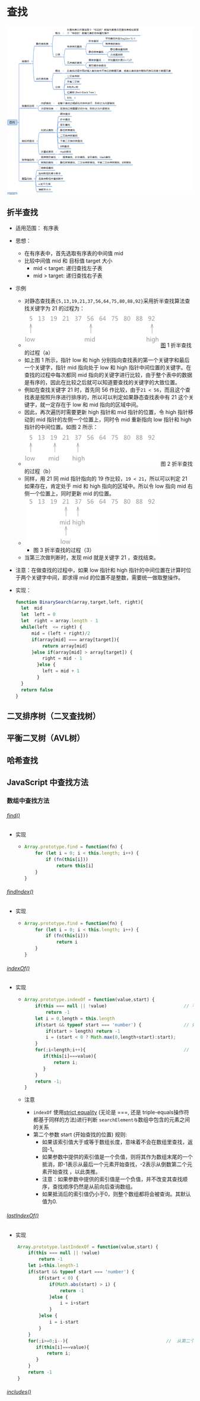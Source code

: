 # 查找

![image-20231022173124646](../images/算法-查找.png)

## 折半查找

* 适用范围： 有序表

* 思想：

  * 在有序表中，首先选取有序表的中间值 mid
  * 比较中间值 mid 和 目标值 target 大小
    * mid < target: 递归查找左子表
    * mid > target:  递归查找右子表

* 示例

  * 对静态查找表`{5,13,19,21,37,56,64,75,80,88,92}`采用折半查找算法查找关键字为 21 的过程为：
  * ![img](../images/2-1G016102104D7.png)
    [图](http://data.biancheng.net/view/200.html) 1 折半查找的过程（a）
  * 如上图 1 所示，指针 low 和 high 分别指向查找表的第一个关键字和最后一个关键字，指针 mid 指向处于 low 和 high 指针中间位置的关键字。在查找的过程中每次都同 mid 指向的关键字进行比较，由于整个表中的数据是有序的，因此在比较之后就可以知道要查找的关键字的大致位置。
  * 例如在查找关键字 21 时，首先同 56 作比较，由于`21 < 56`，而且这个查找表是按照升序进行排序的，所以可以判定如果静态查找表中有 21 这个关键字，就一定存在于 low 和 mid 指向的区域中间。
  * 因此，再次遍历时需要更新 high 指针和 mid 指针的位置，令 high 指针移动到 mid 指针的左侧一个位置上，同时令 mid 重新指向 low 指针和 high 指针的中间位置。如图 2 所示：
  * ![img](../images/2-1G016102250N2.png)
    图 2 折半查找的过程（b）
  * 同样，用 21 同 mid 指针指向的 19 作比较，`19 < 21`，所以可以判定 21 如果存在，肯定处于 mid 和 high 指向的区域中。所以令 low 指向 mid 右侧一个位置上，同时更新 mid 的位置。
  * ![img](../images/2-1G01610231cS.png)
    * 图 3 折半查找的过程（3）
  * 当第三次做判断时，发现 mid 就是关键字 21 ，查找结束。

* 注意：在做查找的过程中，如果 low 指针和 high 指针的中间位置在计算时位于两个关键字中间，即求得 mid 的位置不是整数，需要统一做取整操作。

* 实现：

  ```javascript
  function BinarySearch(array,target,left, right){
  	let  mid  
  	let  left = 0
  	let  right = array.length - 1
  	while(left  <= right) {
  		mid = (left + right)/2
  		if(array[mid] === array[target]){
  			return array[mid]
  		}else if(array[mid] > array[target]) {
  			right = mid - 1 
          }else {
          	left = mid + 1 
          }
  	}
  	return false
  }
  ```

  

## 二叉排序树（二叉查找树）

## 平衡二叉树（AVL树）

## 哈希查找

## JavaScript 中查找方法

### 数组中查找方法

###### [find()](https://developer.mozilla.org/zh-CN/docs/Web/JavaScript/Reference/Global_Objects/Array/find)

* 实现

  * ```javascript
    Array.prototype.find = function(fn) {
        for (let i = 0; i < this.length; i++) {
            if (fn(this[i])) 
            	return this[i]
        }
    }
    ```

###### [findIndex()](https://developer.mozilla.org/zh-CN/docs/Web/JavaScript/Reference/Global_Objects/Array/findIndex)

* 实现

  * ```javascript
    Array.prototype.find = function(fn) {
        for (let i = 0; i < this.length; i++) {
            if (fn(this[i])) 
            	return i
        }
    }
    ```

###### [indexOf()](https://developer.mozilla.org/zh-CN/docs/Web/JavaScript/Reference/Global_Objects/Array/indexOf)

* 实现

  * ```javascript
    Array.prototype.indexOf = function(value,start) {
    	if(this === null || !value)								// 不允许null调用或则查找值为空
    		return -1
    	let i = 0,length = this.length
    	if(start && typeof start === 'number') {				// 处理第二个参数
    		if(start > length) return -1
    		i = (start < 0 ? Math.max(0,length+start):start);
    	}
        for(;i<length;i++){										//	从第二个参数位置起从前往后查找
           if(this[i]===value){
               return i;
           }
       	}
       	return -1;
    }
    ```

  * 注意

    * `indexOf` 使用[strict equality](https://developer.mozilla.org/zh-CN/docs/Web/JavaScript/Reference/Operators/Comparison_Operators#Using_the_Equality_Operators) (无论是 ===, 还是 triple-equals操作符都基于同样的方法)进行判断 `searchElement与`数组中包含的元素之间的关系
    * 第二个参数 start (开始查找的位置) 规则:
      * 如果该索引值大于或等于数组长度，意味着不会在数组里查找，返回-1。
      * 如果参数中提供的索引值是一个负值，则将其作为数组末尾的一个抵消，即-1表示从最后一个元素开始查找，-2表示从倒数第二个元素开始查找 ，以此类推。
      * 注意：如果参数中提供的索引值是一个负值，并不改变其查找顺序，查找顺序仍然是从前向后查询数组。
      * 如果抵消后的索引值仍小于0，则整个数组都将会被查询。其默认值为0.

###### [lastIndexOf()](https://developer.mozilla.org/zh-CN/docs/Web/JavaScript/Reference/Global_Objects/Array/lastIndexOf)

* 实现

```javascript
    Array.prototype.lastIndexOf = function(value,start) {
    	if(this === null || !value)	
    		return -1
    	let i=this.length-1
    	if(start && typeof start === 'number') {
    		if(start < 0) {
    			if(Math.abs(start) > i) {
    				return -1
    			}else {
    				i = i+start
    			}
    		}else {
    			i = i-start
    		}
    	}
    	for(;i>=0;i--){										//	从第二个参数位置起从后往前查找
           if(this[i]===value){
               return i;
           }
       	}
       	return -1
    }
```

###### [includes()](https://developer.mozilla.org/zh-CN/docs/Web/JavaScript/Reference/Global_Objects/Array/includes)
